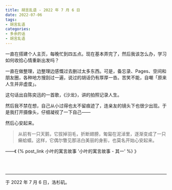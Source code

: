 ```yaml
---
title: 胡言乱语 - 2022 年 7 月 6 日
date: 2022-07-06
tags:
- 胡言乱语
categories:
- 多余的话
- 胡言乱语
---
```


一直在搭建个人主页，每晚忙到四五点。现在基本弄完了，然后我该怎么办，学习如何收拾心情重新出发吗？

一直在做整理，边整理边感慨过去删过太多东西。可是，备忘录、Pages、空间和朋友圈，各种地方搜刮过一遍，说过的胡话仍有厚厚一沓。苦笑不能，自嘲「原来人生并非虚度」。

这句话出自陈奕迅的一首歌，《沙龙》，讲的拍照记录人生。

然后我不禁在想，自己从小过得也太不留痕迹了，连亲友的镜头下也很少出现。于是我打开摄像头，仔细凝视了一下自己——

然后心安起来。

> 从前有一只天鹅，它拔掉羽毛，折断翅膀，匍匐在泥淖里，逐渐变成了一只癞蛤蟆。这样，它偶尔瞥见那洁白美丽的身影，也莫名开始心安起来。

——《 {% post_link 小叶的寓言故事 '小叶的寓言故事 - 其一' %} 》

<br>

<br>

------

于 2022 年 7 月 6 日，洛杉矶。
